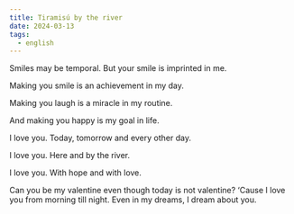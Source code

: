 ```yaml
---
title: Tiramisú by the river
date: 2024-03-13
tags:
  - english
---
```

Smiles may be temporal. But your smile is imprinted in me. 

Making you smile is an achievement in my day. 

Making you laugh is a miracle in my routine. 

And making you happy is my goal in life. 

I love you. Today, tomorrow and every other day. 

I love you. Here and by the river. 

I love you. With hope and with love. 

Can you be my valentine even though today is not valentine? ‘Cause I love you from morning till night. Even in my dreams, I dream about you. 
